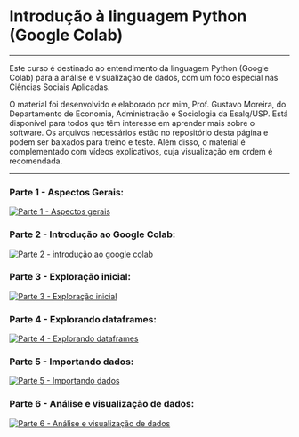 # Introdução à linguagem Python (Google Colab)

***

Este curso é destinado ao entendimento da linguagem Python (Google Colab) para a análise e visualização de dados, com um foco especial nas Ciências Sociais Aplicadas.

O material foi desenvolvido e elaborado por mim, Prof. Gustavo Moreira, do Departamento de Economia, Administração e Sociologia da Esalq/USP. Está disponível para todos que têm interesse em aprender mais sobre o software. Os arquivos necessários estão no repositório desta página e podem ser baixados para treino e teste. Além disso, o material é complementado com vídeos explicativos, cuja visualização em ordem é recomendada.

***

### Parte 1 - Aspectos Gerais:

<a href="https://www.youtube.com/watch?v=WjFRP-F-ji4&ab_channel=Gustavo" target="_blank">
  <img src="https://markdown-videos-api.jorgenkh.no/url?url=https%3A%2F%2Fwww.youtube.com%2Fwatch%3Fv%3DWjFRP-F-ji4%26ab_channel%3DGustavo" alt="Parte 1 - Aspectos gerais"/>
</a>

### Parte 2 - Introdução ao Google Colab:

[![Parte 2 - introdução ao google colab](https://markdown-videos-api.jorgenkh.no/url?url=https%3A%2F%2Fwww.youtube.com%2Fwatch%3Fv%3Dnt2cVQsFjns%26ab_channel%3DGustavo)](https://www.youtube.com/watch?v=nt2cVQsFjns&ab_channel=Gustavo)

### Parte 3 - Exploração inicial:

[![Parte 3 - Exploração inicial](https://markdown-videos-api.jorgenkh.no/url?url=https%3A%2F%2Fwww.youtube.com%2Fwatch%3Fv%3DGw3vp-M-vWo%26ab_channel%3DGustavo)](https://www.youtube.com/watch?v=Gw3vp-M-vWo&ab_channel=Gustavo)

### Parte 4 - Explorando dataframes:

[![Parte 4 - Explorando dataframes](https://markdown-videos-api.jorgenkh.no/url?url=https%3A%2F%2Fwww.youtube.com%2Fwatch%3Fv%3DGw3vp-M-vWo%26ab_channel%3DGustavo)](https://www.youtube.com/watch?v=Gw3vp-M-vWo&ab_channel=Gustavo)

### Parte 5 - Importando dados:

[![Parte 5 - Importando dados](https://markdown-videos-api.jorgenkh.no/url?url=https%3A%2F%2Fwww.youtube.com%2Fwatch%3Fv%3DlA-MYCeLXxs%26ab_channel%3DGustavo)](https://www.youtube.com/watch?v=lA-MYCeLXxs&ab_channel=Gustavo)

### Parte 6 - Análise e visualização de dados:

[![Parte 6 - Análise e visualização de dados](https://markdown-videos-api.jorgenkh.no/url?url=https%3A%2F%2Fwww.youtube.com%2Fwatch%3Fv%3DlA-MYCeLXxs%26ab_channel%3DGustavo)](https://www.youtube.com/watch?v=lA-MYCeLXxs&ab_channel=Gustavo)
